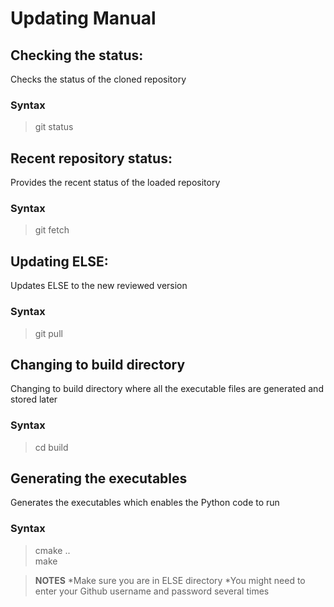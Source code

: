 # Updating Manual

## Checking the status:
Checks the status of the cloned repository
### Syntax
>git status

## Recent repository status:
Provides the recent status of the loaded repository
### Syntax
>git fetch

## Updating ELSE:
Updates ELSE to the new reviewed version
### Syntax
>git pull

## Changing to build directory
Changing to build directory where all the executable files are generated and stored later
### Syntax  
>cd build

## Generating the executables
Generates the executables which enables the Python code to run
### Syntax
>cmake ..  
>make

>**NOTES**
>*Make sure you are in ELSE directory
>*You might need to enter your Github username and password several times

